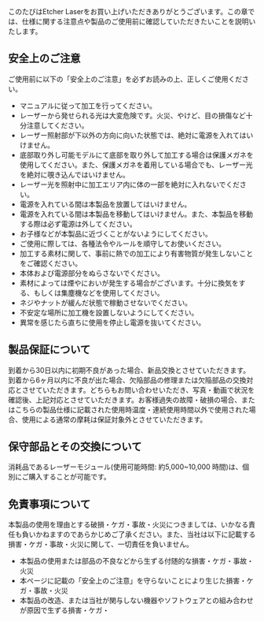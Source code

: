 このたびはEtcher Laserをお買い上げいただきありがとうございます。この章では、仕様に関する注意点や製品のご使用前に確認していただきたいことを説明いたします。

## 安全上のご注意
ご使用前に以下の「安全上のご注意」を必ずお読みの上、正しくご使用ください。

- マニュアルに従って加工を行ってください。
- レーザーから発せられる光は大変危険です。火災、やけど、目の損傷など十分注意してください。
- レーザー照射部が下以外の方向に向いた状態では、絶対に電源を入れてはいけません。
- 底部取り外し可能モデルにて底部を取り外して加工する場合は保護メガネを使用してください。また、保護メガネを着用している場合でも、レーザー光を絶対に覗き込んではいけません。
- レーザー光を照射中に加工エリア内に体の一部を絶対に入れないでください。
- 電源を入れている間は本製品を放置してはいけません。
- 電源を入れている間は本製品を移動してはいけません。また、本製品を移動する際は必ず電源は外してください。
- お子様などが本製品に近づくことがないようにしてください。
- ご使用に際しては、各種法令やルールを順守してお使いください。
- 加工する素材に関して、事前に熱での加工により有害物質が発生しないことをご確認ください。
- 本体および電源部分をぬらさないでください。
- 素材によっては煙やにおいが発生する場合がございます。十分に換気をする、もしくは集塵機などを使用してください。
- ネジやナットが緩んだ状態で稼動させないでください。
- 不安定な場所に加工機を設置しないようにしてください。
- 異常を感じたら直ちに使用を停止し電源を抜いてください。

## 製品保証について
到着から30日以内に初期不良があった場合、新品交換とさせていただきます。到着から6ヶ月以内に不良が出た場合、欠陥部品の修理または欠陥部品の交換対応とさせていただきます。どちらもお問い合わせいただき、写真・動画で状況を確認後、上記対応とさせていただきます。お客様過失の故障・破損の場合、またはこちらの製品仕様に記載された使用時温度・連続使用時間以外で使用された場合、使用による通常の摩耗は保証対象外とさせていただきます。

## 保守部品とその交換について
消耗品であるレーザーモジュール(使用可能時間: 約5,000~10,000 時間)は、個別にご購入することが可能です。

## 免責事項について
本製品の使用を理由とする破損・ケガ・事故・火災につきましては、いかなる責任も負いかねますのであらかじめご了承ください。また、当社は以下に記載する損害・ケガ・事故・火災に関して、一切責任を負いません。

- 本製品の使用または部品の不良などから生ずる付随的な損害・ケガ・事故・火災
- 本ページに記載の「安全上のご注意」を守らないことにより生じた損害・ケガ・事故・火災
- 本製品の改造、または当社が関与しない機器やソフトウェアとの組み合わせが原因で生ずる損害・ケガ・
